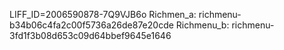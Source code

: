 LIFF_ID=2006590878-7Q9VJB6o
Richmen_a: richmenu-b34b06c4fa2c00f5736a26de87e20cde
Richmenu_b: richmenu-3fd1f3b08d653c09d64bbef9645e1646